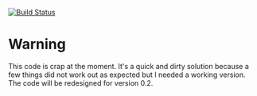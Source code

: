 [![Build Status](https://travis-ci.org/neosam/tbd.svg?branch=master)](https://travis-ci.org/neosam/tbd)

# Warning

This code is crap at the moment.  It's a quick and dirty solution because a few
things did not work out as expected but I needed a working version.  The code will be
redesigned for version 0.2.
